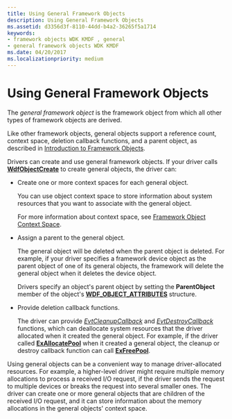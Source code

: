 ```yaml
---
title: Using General Framework Objects
description: Using General Framework Objects
ms.assetid: d3356d3f-8110-44dd-b4a2-36265f5a1714
keywords:
- framework objects WDK KMDF , general
- general framework objects WDK KMDF
ms.date: 04/20/2017
ms.localizationpriority: medium
---
```


# Using General Framework Objects


The *general framework object* is the framework object from which all other types of framework objects are derived.

Like other framework objects, general objects support a reference count, context space, deletion callback functions, and a parent object, as described in [Introduction to Framework Objects](introduction-to-framework-objects.md).

Drivers can create and use general framework objects. If your driver calls [**WdfObjectCreate**](https://docs.microsoft.com/windows-hardware/drivers/ddi/wdfobject/nf-wdfobject-wdfobjectcreate) to create general objects, the driver can:

-   Create one or more context spaces for each general object.

    You can use object context space to store information about system resources that you want to associate with the general object.

    For more information about context space, see [Framework Object Context Space](framework-object-context-space.md).

-   Assign a parent to the general object.

    The general object will be deleted when the parent object is deleted. For example, if your driver specifies a framework device object as the parent object of one of its general objects, the framework will delete the general object when it deletes the device object.

    Drivers specify an object's parent object by setting the **ParentObject** member of the object's [**WDF\_OBJECT\_ATTRIBUTES**](https://docs.microsoft.com/windows-hardware/drivers/ddi/wdfobject/ns-wdfobject-_wdf_object_attributes) structure.

-   Provide deletion callback functions.

    The driver can provide [*EvtCleanupCallback*](https://docs.microsoft.com/windows-hardware/drivers/ddi/wdfobject/nc-wdfobject-evt_wdf_object_context_cleanup) and [*EvtDestroyCallback*](https://docs.microsoft.com/windows-hardware/drivers/ddi/wdfobject/nc-wdfobject-evt_wdf_object_context_destroy) functions, which can deallocate system resources that the driver allocated when it created the general object. For example, if the driver called [**ExAllocatePool**](https://docs.microsoft.com/windows-hardware/drivers/ddi/wdm/nf-wdm-exallocatepool) when it created a general object, the cleanup or destroy callback function can call [**ExFreePool**](https://docs.microsoft.com/windows-hardware/drivers/ddi/ntddk/nf-ntddk-exfreepool).

Using general objects can be a convenient way to manage driver-allocated resources. For example, a higher-level driver might require multiple memory allocations to process a received I/O request, if the driver sends the request to multiple devices or breaks the request into several smaller ones. The driver can create one or more general objects that are children of the received I/O request, and it can store information about the memory allocations in the general objects' context space.

 

 





